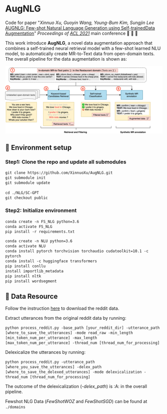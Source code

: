 # AugNLG

Code for paper "*Xinnuo Xu, Guoyin Wang, Young-Bum Kim, Sungjin Lee* [AUGNLG: Few-shot Natural Language Generation using Self-trainedData Augmentation](https://github.com/XinnuoXu/AugNLG)" *Proceedings of [ACL 2021](https://2021.aclweb.org)* main conference :tada: :tada: :tada:

This work introduce **AugNLG**, a novel data augmentation approach that combines a self-trained neural retrieval model with a few-shot learned NLU model, to automatically create MR-to-Text data from open-domain texts. The overall pipeline for the data augmentation is shown as:

![Frame.jpg](https://github.com/XinnuoXu/AugNLG/blob/master/Frame.jpg)

## :seedling: Environment setup

### Step1: Clone the repo and update all submodules

```
git clone https://github.com/XinnuoXu/AugNLG.git
git submodule init
git submodule update

cd ./NLG/SC-GPT
git checkout public
```

### Step2: Initialize environment

```
conda create -n FS_NLG python=3.6
conda activate FS_NLG
pip install -r requirements.txt
```

```
conda create -n NLU python=3.6
conda activate NLU
conda install pytorch torchvision torchaudio cudatoolkit=10.1 -c pytorch
conda install -c huggingface transformers
pip install conllu
install importlib_metadata
pip install nltk
pip install wordsegment
```


## :seedling: Data Resource
Follow the instruction [here](https://github.com/PolyAI-LDN/conversational-datasets/tree/master/reddit) to download the reddit data.

Extract utterances from the original reddit data by running:
```
python process_reddit.py -base_path [your_reddit_dir] -utterance_path [where_to_save_the_utterances] -mode read_raw -min_length [min_token_num_per_utterance] -max_length [max_token_num_per_utterance] -thread_num [thread_num_for_processing]
```

Delexicalize the utterances by running:
```
python process_reddit.py -utterance_path [where_you_save_the_utterances] -delex_path [where_to_save_the_delexed_utterances] -mode delexicalization -thread_num [thread_num_for_processing]
```

The outcome of the delexicalization (*-delex_path*) is :A: in the overall pipeline.

Fewshot NLG Data (*FewShotWOZ* and *FewShotSGD*) can be found at `./domains`
